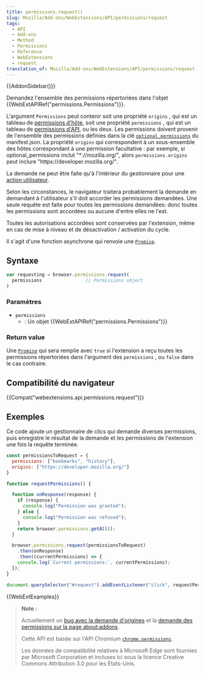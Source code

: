 ```yaml
---
title: permissions.request()
slug: Mozilla/Add-ons/WebExtensions/API/permissions/request
tags:
  - API
  - Add-ons
  - Method
  - Permissions
  - Reference
  - WebExtensions
  - request
translation_of: Mozilla/Add-ons/WebExtensions/API/permissions/request
---
```

{{AddonSidebar()}}

Demandez l'ensemble des permissions répertoriées dans l'objet {{WebExtAPIRef("permissions.Permissions")}}.

L'argument `Permissions` peut contenir soit une propriété  `origins` , qui est un tableau de [permissions d'hôte](/fr/Add-ons/WebExtensions/manifest.json/permissions#Host_permissions), soit une propriété `permissions` , qui est un tableau de [permissions d'API](/fr/Add-ons/WebExtensions/manifest.json/permissions#API_permissions), ou les deux. Les permissions doivent provenir de l'ensemble des permissions définies dans la clé  [`optional_permissions`](/fr/Add-ons/WebExtensions/manifest.json/optional_permissions) du manifest.json. La propriété `origins` qui correspondent à un sous-ensemble des hôtes correspondant à une permission facultative : par exemple, si optional_permissions inclut "\*://mozilla.org/", alors  `permissions.origins` peut inclure  "https\://developer.mozilla.org/".

La demande ne peut être faite qu'à l'intérieur du gestionnaire pour une [action utilisateur](/fr/Add-ons/WebExtensions/User_actions).

Selon les circonstances, le navigateur traitera probablement la demande en demandant à l'utilisateur s'il doit accorder les permissions demandées. Une seule requête est faite pour toutes les permissions demandées: donc toutes les permissions sont accordées ou aucune d'entre elles ne l'est.

Toutes les autorisations accordées sont conservées par l'extension, même en cas de mise à niveau et de désactivation / activation du cycle.

Il s'agit d'une fonction asynchrone qui renvoie une [`Promise`](/fr/docs/Web/JavaScript/Reference/Objets_globaux/Promise).

## Syntaxe

```js
var requesting = browser.permissions.request(
  permissions                // Permissions object
)
```

### Paramètres

- `permissions`
  - : Un objet {{WebExtAPIRef("permissions.Permissions")}}

### Return value

Une [`Promise`](/fr/docs/Web/JavaScript/Reference/Objets_globaux/Promise) qui sera remplie avec `true` si l'extension a reçu toutes les permissions répertoriées dans l'argument des `permissions` , ou `false` dans le cas contraire.

## Compatibilité du navigateur

{{Compat("webextensions.api.permissions.request")}}

## Exemples

Ce code ajoute un gestionnaire de clics qui demande diverses permissions, puis enregistre le résultat de la demande et les permissions de l'extension une fois la requête terminée.

```js
const permissionsToRequest = {
  permissions: ["bookmarks", "history"],
  origins: ["https://developer.mozilla.org/"]
}

function requestPermissions() {

  function onResponse(response) {
    if (response) {
      console.log("Permission was granted");
    } else {
      console.log("Permission was refused");
    }
    return browser.permissions.getAll();
  }

  browser.permissions.request(permissionsToRequest)
    .then(onResponse)
    .then((currentPermissions) => {
    console.log(`Current permissions:`, currentPermissions);
  });
}

document.querySelector("#request").addEventListener("click", requestPermissions);
```

{{WebExtExamples}}

> **Note :**
>
> Actuellement un [bug avec la demande d'origines](https://bugzilla.mozilla.org/show_bug.cgi?id=1411873) et la [demande des permissions sur la page about:addons](https://bugzilla.mozilla.org/show_bug.cgi?id=1382953).
>
> Cette API est basée sur l'API Chromium [`chrome.permissions`](https://developer.chrome.com/extensions/permissions).
>
> Les données de compatibilité relatives à Microsoft Edge sont fournies par Microsoft Corporation et incluses ici sous la licence Creative Commons Attribution 3.0 pour les États-Unis.
